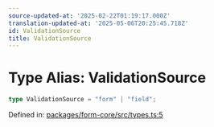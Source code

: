 ```yaml
---
source-updated-at: '2025-02-22T01:19:17.000Z'
translation-updated-at: '2025-05-06T20:25:45.718Z'
id: ValidationSource
title: ValidationSource
---
```


<!-- DO NOT EDIT: this page is autogenerated from the type comments -->

# Type Alias: ValidationSource

```ts
type ValidationSource = "form" | "field";
```

Defined in: [packages/form-core/src/types.ts:5](https://github.com/TanStack/form/blob/main/packages/form-core/src/types.ts#L5)
